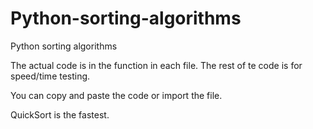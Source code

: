 # Python-sorting-algorithms
Python sorting algorithms

The actual code is in the function in each file. The rest of te code is for speed/time testing.

You can copy and paste the code or import the file.

QuickSort is the fastest.
